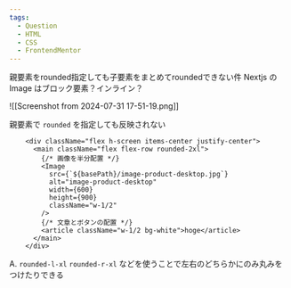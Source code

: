 ```yaml
---
tags:
  - Question
  - HTML
  - CSS
  - FrontendMentor
---
```


親要素をrounded指定しても子要素をまとめてroundedできない件
Nextjs の Image はブロック要素？インライン？

![[Screenshot from 2024-07-31 17-51-19.png]]

親要素で `rounded` を指定しても反映されない
```tsx
    <div className="flex h-screen items-center justify-center">
      <main className="flex flex-row rounded-2xl">
        {/* 画像を半分配置 */}
        <Image
          src={`${basePath}/image-product-desktop.jpg`}
          alt="image-product-desktop"
          width={600}
          height={900}
          className="w-1/2"
        />
        {/* 文章とボタンの配置 */}
        <article className="w-1/2 bg-white">hoge</article>
      </main>
    </div>
```

A. `rounded-l-xl` `rounded-r-xl` などを使うことで左右のどちらかにのみ丸みをつけたりできる
